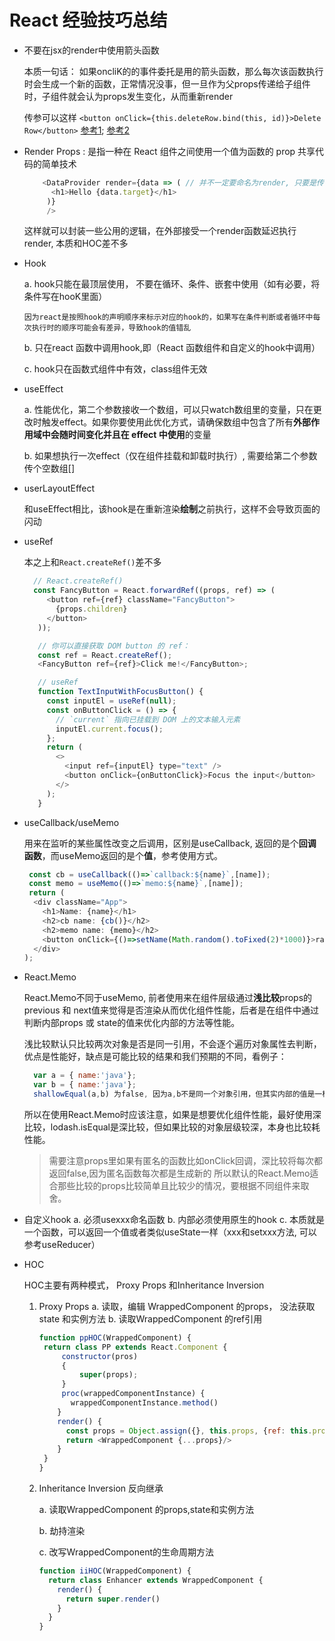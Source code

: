 # React 经验技巧总结

- 不要在jsx的render中使用箭头函数
  
  本质一句话： 如果oncliK的的事件委托是用的箭头函数，那么每次该函数执行时会生成一个新的函数，正常情况没事，但一旦作为父props传递给子组件时，子组件就会认为props发生变化，从而重新render
  
  传参可以这样 `<button onClick={this.deleteRow.bind(this, id)}>Delete Row</button>`
  [参考1](https://segmentfault.com/a/1190000011007769);
  [参考2](https://www.jianshu.com/p/a3bec4a50b8d)

- Render Props : 是指一种在 React 组件之间使用一个值为函数的 prop 共享代码的简单技术
  
  ```js
      <DataProvider render={data => ( // 并不一定要命名为render, 只要是传的render函数，任何命名都可以
        <h1>Hello {data.target}</h1>
       )}
       />
  ```
  
    这样就可以封装一些公用的逻辑，在外部接受一个render函数延迟执行render, 本质和HOC差不多

- Hook
  
    a. hook只能在最顶层使用， 不要在循环、条件、嵌套中使用（如有必要，将条件写在hooK里面）

      因为react是按照hook的声明顺序来标示对应的hook的，如果写在条件判断或者循环中每次执行时的顺序可能会有差异，导致hook的值错乱

    b. 只在react 函数中调用hook,即（React 函数组件和自定义的hook中调用）

    c. hook只在函数式组件中有效，class组件无效

- useEffect
  
   a. 性能优化，第二个参数接收一个数组，可以只watch数组里的变量，只在更改时触发effect。如果你要使用此优化方式，请确保数组中包含了所有**外部作用域中会随时间变化并且在 effect 中使用**的变量
   
   b. 如果想执行一次effect（仅在组件挂载和卸载时执行）, 需要给第二个参数传个空数组[]

- userLayoutEffect
  
    和useEffect相比，该hook是在重新渲染**绘制**之前执行，这样不会导致页面的闪动

- useRef
  
    本之上和`React.createRef()`差不多
  
  ```js
    // React.createRef()
    const FancyButton = React.forwardRef((props, ref) => (
       <button ref={ref} className="FancyButton">
         {props.children}
       </button>
     ));
  
     // 你可以直接获取 DOM button 的 ref：
     const ref = React.createRef();
     <FancyButton ref={ref}>Click me!</FancyButton>;
  
     // useRef
     function TextInputWithFocusButton() {
       const inputEl = useRef(null);
       const onButtonClick = () => {
         // `current` 指向已挂载到 DOM 上的文本输入元素
         inputEl.current.focus();
       };
       return (
         <>
           <input ref={inputEl} type="text" />
           <button onClick={onButtonClick}>Focus the input</button>
         </>
       );
     }
  ```

- useCallback/useMemo
  
  用来在监听的某些属性改变之后调用，区别是useCallback, 返回的是个**回调函数**，而useMemo返回的是个**值**，参考使用方式。
  
  ```js
   const cb = useCallback(()=>`callback:${name}`,[name]);
   const memo = useMemo(()=>`memo:${name}`,[name]);
   return (
    <div className="App">
      <h1>Name: {name}</h1>
      <h2>cb name: {cb()}</h2>
      <h2>memo name: {memo}</h2>
      <button onClick={()=>setName(Math.random().toFixed(2)*1000)}>random name</button>
    </div>
  );
  ```
- React.Memo

  React.Memo不同于useMemo, 前者使用来在组件层级通过**浅比较**props的previous 和 next值来觉得是否渲染从而优化组件性能，后者是在组件中通过判断内部props 或 state的值来优化内部的方法等性能。

  浅比较默认只比较两次对象是否是同一引用，不会逐个遍历对象属性去判断，优点是性能好，缺点是可能比较的结果和我们预期的不同，看例子：
  
  ```javascript
    var a = { name:'java'};
    var b = { name:'java'};
    shallowEqual(a,b) 为false, 因为a,b不是同一个对象引用，但其实内部的值是一样的
  ```
  所以在使用React.Memo时应该注意，如果是想要优化组件性能，最好使用深比较，lodash.isEqual是深比较，但如果比较的对象层级较深，本身也比较耗性能。
  > 需要注意props里如果有匿名的函数比如onClick回调，深比较将每次都返回false,因为匿名函数每次都是生成新的
  所以默认的React.Memo适合那些比较的props比较简单且比较少的情况，要根据不同组件来取舍。


- 自定义hook
    a. 必须usexxx命名函数
    b. 内部必须使用原生的hook
    c. 本质就是一个函数，可以返回一个值或者类似useState一样（xxx和setxxx方法, 可以参考useReducer）

- HOC
  
    HOC主要有两种模式， Proxy Props 和Inheritance Inversion
  
  1. Proxy Props
     a. 读取，编辑 WrappedComponent 的props， 没法获取state 和实例方法
     b. 读取WrappedComponent 的ref引用
     
     ```js
     function ppHOC(WrappedComponent) {
      return class PP extends React.Component {
          constructor(pros)
          {
              super(props);
          }
          proc(wrappedComponentInstance) {
            wrappedComponentInstance.method()
         }
         render() {
           const props = Object.assign({}, this.props, {ref: this.proc.bind(this)})
           return <WrappedComponent {...props}/>
         }
      }
     }
     ```
  
  2. Inheritance Inversion 反向继承
     
     a. 读取WrappedComponent 的props,state和实例方法
     
     b. 劫持渲染
     
     c. 改写WrappedComponent的生命周期方法
     
     ```javascript
     function iiHOC(WrappedComponent) {
       return class Enhancer extends WrappedComponent {
         render() {
           return super.render()
         }
       }
     }
     ```
